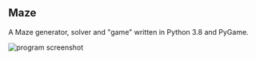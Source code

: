 ## Maze
A Maze generator, solver and "game" written in Python 3.8 and PyGame.

![program screenshot]("https://github.com/hamolicious/Maze/blob/master/screenshots.sc.png")

